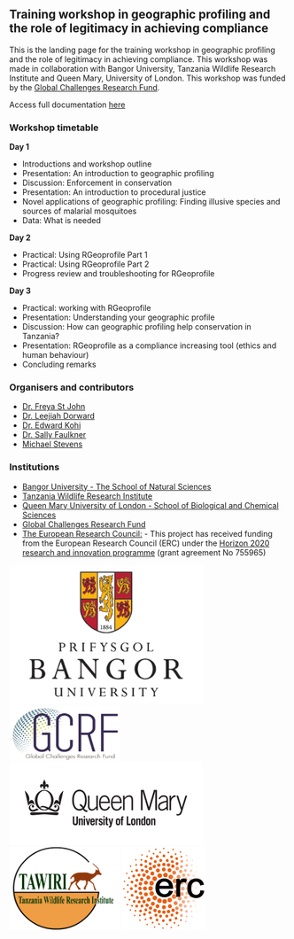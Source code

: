 
## Training workshop in geographic profiling and the role of legitimacy in achieving compliance

This is the landing page for the training workshop in geographic profiling and the role of legitimacy in achieving compliance. This workshop was made in collaboration with Bangor University, Tanzania Wildlife Research Institute and Queen Mary, University of London. This workshop was funded by the [Global Challenges Research Fund](https://www.ukri.org/research/global-challenges-research-fund/). 

Access full documentation [here](https://michael-stevens-27.github.io/Rgeoprofile/) 

### Workshop timetable

**Day 1**
* Introductions and workshop outline
* Presentation: An introduction to geographic profiling 
* Discussion: Enforcement in conservation 
* Presentation: An introduction to procedural justice 
* Novel applications of geographic profiling: Finding illusive species and sources of malarial mosquitoes
* Data: What is needed

**Day 2**
* Practical: Using RGeoprofile Part 1
* Practical: Using RGeoprofile Part 2
* Progress review and troubleshooting for RGeoprofile

**Day 3**
* Practical: working with RGeoprofile 
* Presentation: Understanding your geographic profile 
* Discussion: How can geographic profiling help conservation in Tanzania? 
* Presentation: RGeoprofile as a compliance increasing tool (ethics and human behaviour)
* Concluding remarks

### Organisers and contributors

* [Dr. Freya St John](http://www.conhub.org/members/dr-freya-st-john/)
* [Dr. Leejiah Dorward](http://www.conhub.org/members/ljd/)
* [Dr. Edward Kohi](researchgate.net/profile/Edward_Kohi2)
* [Dr. Sally Faulkner](https://www.qmul.ac.uk/sbcs/staff/sallyfaulkner.html)
* [Michael Stevens](https://www.qmul.ac.uk/sbcs/staff/michaelstevens.html)

### Institutions

* [Bangor University - The School of Natural Sciences](https://www.bangor.ac.uk/natural-sciences/index.php.en)
* [Tanzania Wildlife Research Institute](http://tawiri.or.tz/)
* [Queen Mary University of London - School of Biological and Chemical Sciences](https://www.qmul.ac.uk/sbcs/)
* [Global Challenges Research Fund](https://www.ukri.org/research/global-challenges-research-fund/)
* [The European Research Council:](https://erc.europa.eu/) - This project has received funding from the European Research Council (ERC) under the [Horizon 2020 research and innovation programme](https://ec.europa.eu/programmes/horizon2020/en) (grant agreement No 755965)

<img src="https://github.com/Michael-Stevens-27/Rgeoprofile/raw/workshop/docs/articles/images/bangor.png" height="250px" width="350px" />
<img src="https://github.com/Michael-Stevens-27/Rgeoprofile/raw/workshop/docs/articles/images/UKRI.png" height="100px" width="200px" />
<img src="https://github.com/Michael-Stevens-27/Rgeoprofile/raw/workshop/docs/articles/images/qmul.png" height="150px" width="350px" />
<img src="https://github.com/Michael-Stevens-27/Rgeoprofile/raw/workshop/docs/articles/images/Tawiri.png" height="150px" width="200px" />
<img src="https://github.com/Michael-Stevens-27/Rgeoprofile/raw/workshop/docs/articles/images/ERC.png" height="150px" width="150px" />
